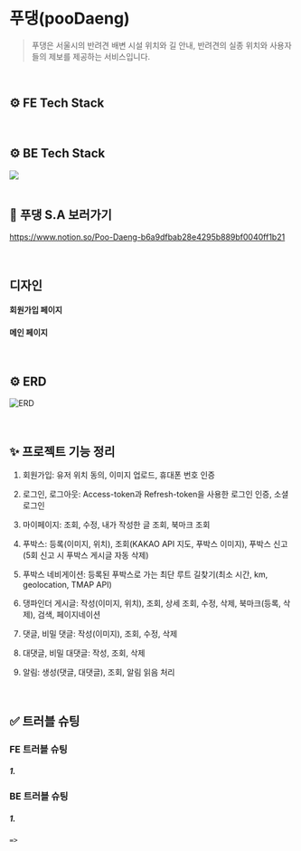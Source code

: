# 푸댕(pooDaeng)

> 푸댕은 서울시의 반려견 배변 시설 위치와 길 안내, 반려견의 실종 위치와 사용자들의 제보를 제공하는 서비스입니다.

<br>

## ⚙️ FE Tech Stack

<div style="display: flex">
<img src="">
</div>

<br>

## ⚙️ BE Tech Stack

<div style="display: flex">
  <img src="https://img.shields.io/badge/node.js-339933?style=for-the-badge&logo=Node.js&logoColor=white">
</div>

<br>

## 📒 푸댕 S.A 보러가기

https://www.notion.so/Poo-Daeng-b6a9dfbab28e4295b889bf0040ff1b21

<br>

## 디자인

#### 회원가입 페이지

#### 메인 페이지

<br>

## ⚙️ ERD

![ERD]()

<br>

## ✨ 프로젝트 기능 정리

1. 회원가입: 유저 위치 동의, 이미지 업로드, 휴대폰 번호 인증

2. 로그인, 로그아웃: Access-token과 Refresh-token을 사용한 로그인 인증, 소셜 로그인

3. 마이페이지: 조회, 수정, 내가 작성한 글 조회, 북마크 조회

4. 푸박스: 등록(이미지, 위치), 조회(KAKAO API 지도, 푸박스 이미지), 푸박스 신고(5회 신고 시 푸박스 게시글 자동 삭제)

5. 푸박스 네비게이션: 등록된 푸박스로 가는 최단 루트 길찾기(최소 시간, km, geolocation, TMAP API)

6. 댕파인더 게시글: 작성(이미지, 위치), 조회, 상세 조회, 수정, 삭제, 북마크(등록, 삭제), 검색, 페이지네이션

7. 댓글, 비밀 댓글: 작성(이미지), 조회, 수정, 삭제

8. 대댓글, 비밀 대댓글: 작성, 조회, 삭제

9. 알림: 생성(댓글, 대댓글), 조회, 알림 읽음 처리

<br>

## ✅ 트러블 슈팅

### FE 트러블 슈팅

##### 1.

### BE 트러블 슈팅

##### 1.

```
=>
```
